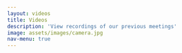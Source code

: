 ```yaml
---
layout: videos
title: Videos
description: 'View recordings of our previous meetings'
image: assets/images/camera.jpg
nav-menu: true
---
```

